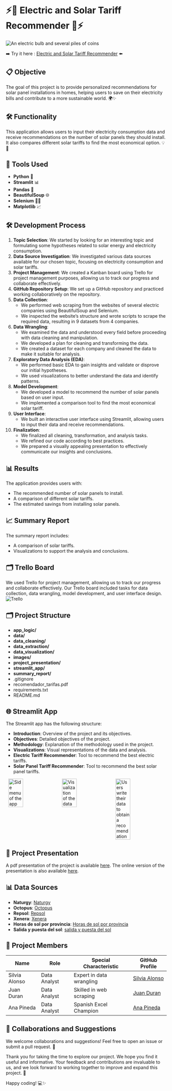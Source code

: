 # ⚡🔋 Electric and Solar Tariff Recommender 🔋⚡

![An electric bulb and several piles of coins](streamlit_app/image.jpg "You can save money choosing the best tariff")

➡️ Try it here : [Electric and Solar Tariff Recommender](https://electric-and-solar-tariff-recommender-project-aklabfg6vkkxekht.streamlit.app/) ⬅️

## 📋 Objective
The goal of this project is to provide personalized recommendations for solar panel installations in homes, helping users to save on their electricity bills and contribute to a more sustainable world. 🌍✨

## 🛠️ Functionality
This application allows users to input their electricity consumption data and receive recommendations on the number of solar panels they should install. It also compares different solar tariffs to find the most economical option. 💡🔋

## 🧰 Tools Used
- **Python** 🐍
- **Streamlit** 📊
- **Pandas** 🐼
- **BeautifulSoup** 🌐
- **Selenium** 🕵️‍♂️
- **Matplotlib** 📈

## 🛠️ Development Process
1. **Topic Selection**: We started by looking for an interesting topic and formulating some hypotheses related to solar energy and electricity consumption.
2. **Data Source Investigation**: We investigated various data sources available for our chosen topic, focusing on electricity consumption and solar tariffs.
3. **Project Management**: We created a Kanban board using Trello for project management purposes, allowing us to track our progress and collaborate effectively.
4. **GitHub Repository Setup**: We set up a GitHub repository and practiced working collaboratively on the repository.
5. **Data Collection**:
    - We performed web scraping from the websites of several electric companies using BeautifulSoup and Selenium.
    - We inspected the website’s structure and wrote scripts to scrape the required data, resulting in 9 datasets from 4 companies.
6. **Data Wrangling**:
    - We examined the data and understood every field before proceeding with data cleaning and manipulation.
    - We developed a plan for cleaning and transforming the data.
    - We created a dataset for each company and cleaned the data to make it suitable for analysis.
7. **Exploratory Data Analysis (EDA)**:
    - We performed basic EDA to gain insights and validate or disprove our initial hypotheses.
    - We used visualizations to better understand the data and identify patterns.
8. **Model Development**:
    - We developed a model to recommend the number of solar panels based on user input.
    - We implemented a comparison tool to find the most economical solar tariff.
9. **User Interface**:
    - We built an interactive user interface using Streamlit, allowing users to input their data and receive recommendations.
10. **Finalization**:
    - We finalized all cleaning, transformation, and analysis tasks.
    - We refined our code according to best practices.
    - We prepared a visually appealing presentation to effectively communicate our insights and conclusions.

## 📊 Results
The application provides users with:
- The recommended number of solar panels to install.
- A comparison of different solar tariffs.
- The estimated savings from installing solar panels.

## 📈 Summary Report
The summary report includes:
- A comparison of solar tariffs.
- Visualizations to support the analysis and conclusions.

## 🗂️ Trello Board
We used Trello for project management, allowing us to track our progress and collaborate effectively. Our Trello board included tasks for data collection, data wrangling, model development, and user interface design.
![Trello](/images/Trello.png "Trello Board for project management")


## 🗂️ Project Structure
  - **app_logic/**
  - **data/**
  - **data_cleaning/**
  - **data_extraction/**
  - **data_visualization/**
  - **images/**
  - **project_presentation/**
  - **streamlit_app/**
  - **summary_report/**
  - .gitignore
  - recomendador_tarifas.pdf
  - requirements.txt
  - README.md

## 🌐 Streamlit App
The Streamlit app has the following structure:
- **Introduction**: Overview of the project and its objectives.
- **Objectives**: Detailed objectives of the project.
- **Methodology**: Explanation of the methodology used in the project.
- **Visualizations**: Visual representations of the data and analysis.
- **Electric Tariff Recommender**: Tool to recommend the best electric tariffs.
- **Solar Panel Tariff Recommender**: Tool to recommend the best solar panel tariffs.

<div style="display: flex; justify-content: space-around;">
    <img src="/images/menu.jpg" alt="Side menu of the app" title="Side menu of the app" style="width: 30%;">
    <img src="/images/visualizacion.jpg" alt="Visualization of the data" title="Visualization of the data" style="width: 30%;">
    <img src="/images/tarifas.jpg" alt="Users write their data to obtain a recomendation" title="Users write their data to obtain a recomendation" style="width: 30%;">
</div>


## 🎥 Project Presentation
A pdf presentation of the project is available [here](https://github.com/Jotis86/Electric-and-Solar-Tariff-Recommender-Project/blob/main/presentation/recomendador_tarifas.pdf).
The online version of the presentation is also available [here](https://www.canva.com/design/DAGVK1T4r0Q/1RBA97MLAYG6vvedLw5uRA/edit).

##  📊 Data Sources

- **Naturgy**: [Naturgy](https://www.naturgy.es/hogar)
- **Octopus**: [Octopus](https://octopusenergy.es/precios)
- **Repsol**: [Repsol](https://www.repsol.es/particulares/)
- **Xenera**: [Xenera](https://xenera.com/)
- **Horas de sol por provincia**: [Horas de sol por provincia](https://greenlifesolutions.es/blog/horas-de-sol-anuales-por-comunidad-autonoma/)
- **Salida y puesta del sol**: [salida y puesta del sol](https://astronomia.ign.es/hora-salidas-y-puestas-de-sol)

## 👥 Project Members

| Name           | Role                | Special Characteristic       | GitHub Profile                          |
|----------------|---------------------|------------------------------|-----------------------------------------|
| Silvia Alonso  | Data Analyst        | Expert in data wrangling     | [Silvia Alonso](https://github.com/datasilvia) |
| Juan Duran     | Data Analyst        | Skilled in web scraping      | [Juan Duran](https://github.com/Jotis86)       |
| Ana Pineda     | Data Analyst        | Spanish Excel Champion       | [Ana Pineda](https://github.com/asdianita)       |


## 🤝 Collaborations and Suggestions
We welcome collaborations and suggestions! Feel free to open an issue or submit a pull request. 🚀

Thank you for taking the time to explore our project. We hope you find it useful and informative. Your feedback and contributions are invaluable to us, and we look forward to working together to improve and expand this project. 🙌

Happy coding! 💻✨

